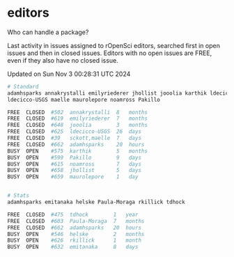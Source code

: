 # editors

Who can handle a package?

Last activity in issues assigned to rOpenSci editors, searched first in open
issues and then in closed issues. Editors with no open issues are FREE, even if
they also have no closed issue.


Updated on Sun Nov 3 00:28:31 UTC 2024

```bash
# Standard
adamhsparks annakrystalli emilyriederer jhollist jooolia karthik ldecicco
ldecicco-USGS maelle maurolepore noamross Pakillo

FREE  CLOSED  #502  annakrystalli  8   months
FREE  CLOSED  #619  emilyriederer  7   months
FREE  CLOSED  #648  jooolia        3   months
FREE  CLOSED  #625  ldecicco-USGS  26  days
FREE  CLOSED  #39   sckott,maelle  7   days
FREE  CLOSED  #662  adamhsparks    20  hours
BUSY  OPEN    #575  karthik        5   months
BUSY  OPEN    #599  Pakillo        9   days
BUSY  OPEN    #615  noamross       7   days
BUSY  OPEN    #658  jhollist       5   days
BUSY  OPEN    #659  maurolepore    1   day


# Stats
adamhsparks emitanaka helske Paula-Moraga rkillick tdhock

FREE  CLOSED  #475  tdhock        1   year
FREE  CLOSED  #603  Paula-Moraga  7   months
FREE  CLOSED  #662  adamhsparks   20  hours
BUSY  OPEN    #546  helske        2   months
BUSY  OPEN    #626  rkillick      1   month
BUSY  OPEN    #632  emitanaka     8   days
```
